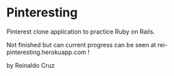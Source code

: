 # Pinteresting

Pinterest clone application to practice Ruby on Rails.

Not finished but can current progress can be seen at rei-pinteresting.herokuapp.com !


by Reinaldo Cruz
